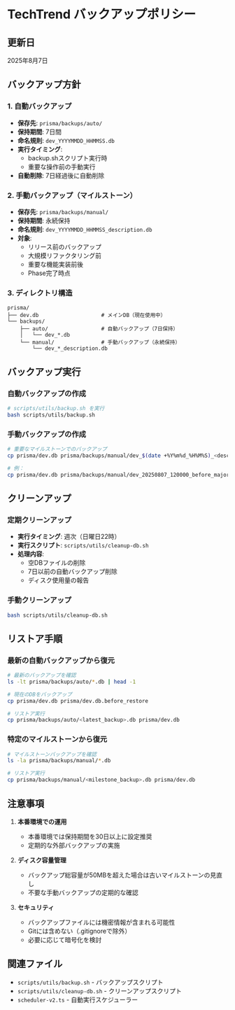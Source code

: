 # TechTrend バックアップポリシー

## 更新日
2025年8月7日

## バックアップ方針

### 1. 自動バックアップ
- **保存先**: `prisma/backups/auto/`
- **保持期間**: 7日間
- **命名規則**: `dev_YYYYMMDD_HHMMSS.db`
- **実行タイミング**: 
  - backup.shスクリプト実行時
  - 重要な操作前の手動実行
- **自動削除**: 7日経過後に自動削除

### 2. 手動バックアップ（マイルストーン）
- **保存先**: `prisma/backups/manual/`
- **保持期間**: 永続保持
- **命名規則**: `dev_YYYYMMDD_HHMMSS_description.db`
- **対象**:
  - リリース前のバックアップ
  - 大規模リファクタリング前
  - 重要な機能実装前後
  - Phase完了時点

### 3. ディレクトリ構造
```
prisma/
├── dev.db                    # メインDB（現在使用中）
└── backups/
    ├── auto/                 # 自動バックアップ（7日保持）
    │   └── dev_*.db
    └── manual/               # 手動バックアップ（永続保持）
        └── dev_*_description.db
```

## バックアップ実行

### 自動バックアップの作成
```bash
# scripts/utils/backup.sh を実行
bash scripts/utils/backup.sh
```

### 手動バックアップの作成
```bash
# 重要なマイルストーンでのバックアップ
cp prisma/dev.db prisma/backups/manual/dev_$(date +%Y%m%d_%H%M%S)_<description>.db

# 例：
cp prisma/dev.db prisma/backups/manual/dev_20250807_120000_before_major_refactoring.db
```

## クリーンアップ

### 定期クリーンアップ
- **実行タイミング**: 週次（日曜日22時）
- **実行スクリプト**: `scripts/utils/cleanup-db.sh`
- **処理内容**:
  - 空DBファイルの削除
  - 7日以前の自動バックアップ削除
  - ディスク使用量の報告

### 手動クリーンアップ
```bash
bash scripts/utils/cleanup-db.sh
```

## リストア手順

### 最新の自動バックアップから復元
```bash
# 最新のバックアップを確認
ls -lt prisma/backups/auto/*.db | head -1

# 現在のDBをバックアップ
cp prisma/dev.db prisma/dev.db.before_restore

# リストア実行
cp prisma/backups/auto/<latest_backup>.db prisma/dev.db
```

### 特定のマイルストーンから復元
```bash
# マイルストーンバックアップを確認
ls -la prisma/backups/manual/*.db

# リストア実行
cp prisma/backups/manual/<milestone_backup>.db prisma/dev.db
```

## 注意事項

1. **本番環境での運用**
   - 本番環境では保持期間を30日以上に設定推奨
   - 定期的な外部バックアップの実施

2. **ディスク容量管理**
   - バックアップ総容量が50MBを超えた場合は古いマイルストーンの見直し
   - 不要な手動バックアップの定期的な確認

3. **セキュリティ**
   - バックアップファイルには機密情報が含まれる可能性
   - Gitには含めない（.gitignoreで除外）
   - 必要に応じて暗号化を検討

## 関連ファイル
- `scripts/utils/backup.sh` - バックアップスクリプト
- `scripts/utils/cleanup-db.sh` - クリーンアップスクリプト
- `scheduler-v2.ts` - 自動実行スケジューラー